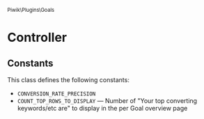 <small>Piwik\Plugins\Goals</small>

Controller
==========


Constants
---------

This class defines the following constants:

- `CONVERSION_RATE_PRECISION`
- `COUNT_TOP_ROWS_TO_DISPLAY` &mdash; Number of "Your top converting keywords/etc are" to display in the per Goal overview page
